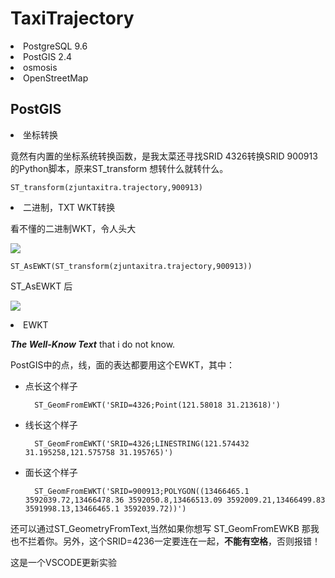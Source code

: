 # TaxiTrajectory

<li>PostgreSQL 9.6</li>
<li>PostGIS 2.4</li>
<li>osmosis</li>
<li>OpenStreetMap</li>

## PostGIS

<li>坐标转换</li>

竟然有内置的坐标系统转换函数，是我太菜还寻找SRID 4326转换SRID 900913的Python脚本，原来ST_transform 想转什么就转什么。

	ST_transform(zjuntaxitra.trajectory,900913)

<li>二进制，TXT WKT转换</li>

看不懂的二进制WKT，令人头大

![](https://i.imgur.com/Qh4gBCw.png)

	ST_AsEWKT(ST_transform(zjuntaxitra.trajectory,900913))

ST_AsEWKT 后

![](https://i.imgur.com/jYGSwpp.png)

<li> EWKT </li>

<strong>*The Well-Know Text*</strong> that i do not know.

PostGIS中的点，线，面的表达都要用这个EWKT，其中：

- 点长这个样子

		ST_GeomFromEWKT('SRID=4326;Point(121.58018 31.213618)')

- 线长这个样子

		ST_GeomFromEWKT('SRID=4326;LINESTRING(121.574432 31.195258,121.575758 31.195765)')

- 面长这个样子

		ST_GeomFromEWKT('SRID=900913;POLYGON((13466465.1 3592039.72,13466478.36 3592050.8,13466513.09 3592009.21,13466499.83 3591998.13,13466465.1 3592039.72))')

还可以通过ST_GeometryFromText,当然如果你想写 ST_GeomFromEWKB 那我也不拦着你。另外，这个SRID=4236一定要连在一起，**不能有空格**，否则报错！

这是一个VSCODE更新实验



